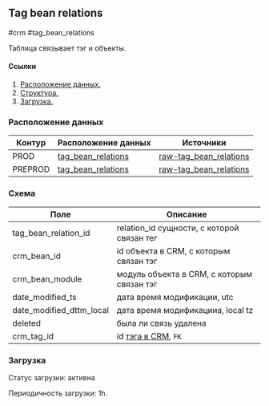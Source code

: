 ## Tag bean relations
#crm #tag_bean_relations

Таблица связывает тэг и объекты.


#### Ссылки
1. [Расположение данных.](#расположение-данных)
2. [Структура.](#структура)
3. [Загрузка.](#загрузка)


### Расположение данных

| Контур  | Расположение данных                                                                                                        | Источники                                                                                                                                   |
|---------|----------------------------------------------------------------------------------------------------------------------------|---------------------------------------------------------------------------------------------------------------------------------------------|
| PROD    | [tag_bean_relations](https://yt.yandex-team.ru/hahn/navigation?path=//home/cloud-dwh/data/prod/ods/crm/tag_bean_relations) | [raw-tag_bean_relations](https://yt.yandex-team.ru/hahn/navigation?path=//home/cloud-dwh/data/prod/raw/mysql/crm-cloud/cloud8_tag_bean_rel) |
| PREPROD | [tag_bean_relations](https://yt.yandex-team.ru/hahn/navigation?path=//home/cloud-dwh/data/prod/ods/crm/tag_bean_relations) | [raw-tag_bean_relations](https://yt.yandex-team.ru/hahn/navigation?path=//home/cloud-dwh/data/prod/raw/mysql/crm-cloud/cloud8_tag_bean_rel) |


### Схема

| Поле                     | Описание                                                                                                   |
|--------------------------|------------------------------------------------------------------------------------------------------------|
| tag_bean_relation_id     | relation_id сущности, с которой связан тег                                                                 |
| crm_bean_id              | id объекта в CRM, с которым связан тэг                                                                     |
| crm_bean_module          | модуль объекта в CRM, с которым связан тэг                                                                 |
| date_modified_ts         | дата время модификации, utc                                                                                |
| date_modified_dttm_local | дата время модификацииа, local tz                                                                          |
| deleted                  | была ли связь удалена                                                                                      |
| crm_tag_id               | id [тэга в CRM](https://a.yandex-team.ru/arc_vcs/cloud/dwh/nirvana/vh/workflows/ods/yt/crm/crm_tags), `FK` |


### Загрузка
Статус загрузки: активна

Периодичность загрузки: 1h.
